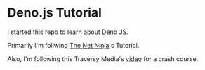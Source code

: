 # Deno.js Tutorial

I started this repo to learn about Deno JS.

Primarily I'm follwing [The Net Ninja](https://www.youtube.com/playlist?list=PL4cUxeGkcC9gnaJdxuGvEGYQ9iHb8mxsh)'s Tutorial.

Also, I'm following this Traversy Media's [video](https://www.youtube.com/watch?v=NHHhiqwcfRM) for a crash course.
